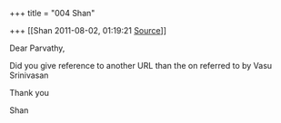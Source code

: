 +++
title = "004 Shan"

+++
[[Shan	2011-08-02, 01:19:21 [Source](https://groups.google.com/g/samskrita/c/wHG_EH0-RyQ)]]



Dear Parvathy,



Did you give reference to another URL than the on referred to by Vasu Srinivasan



Thank you



Shan

